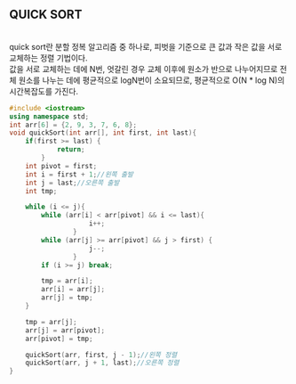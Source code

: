 ## QUICK SORT
<br>quick sort란 분할 정복 알고리즘 중 하나로, 피벗을 기준으로 큰 값과 작은 값을 서로 교체하는 정렬 기법이다.</br> 값을 서로 교체하는 데에 N번, 엇갈린 경우 교체 이후에 원소가 반으로 나누어지므로 전체 원소를 나누는 데에 평균적으로 logN번이 소요되므로, 
평균적으로  O(N * log N)의 시간복잡도를 가진다.
```cpp
#include <iostream>
using namespace std;
int arr[6] = {2, 9, 3, 7, 6, 8};
void quickSort(int arr[], int first, int last){
	if(first >= last) {
            return;
        }
	int pivot = first;
	int i = first + 1;//왼쪽 출발
	int j = last;//오른쪽 출발
	int tmp;

	while (i <= j){
		while (arr[i] < arr[pivot] && i <= last){
                    i++;
                }  
		while (arr[j] >= arr[pivot] && j > first) {
                    j--;
                }
		if (i >= j) break;

		tmp = arr[i];
		arr[i] = arr[j];
		arr[j] = tmp;
	}

	tmp = arr[j];
	arr[j] = arr[pivot];
	arr[pivot] = tmp;

	quickSort(arr, first, j - 1);//왼쪽 정렬
	quickSort(arr, j + 1, last);//오른쪽 정렬
}

```
